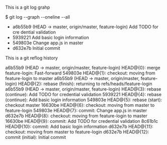 This is a git log grahp

$ git log --graph --oneline --all
* a6b55b9 (HEAD -> master, origin/master, feature-login) Add TODO for cre
dential validation
* 5939221 Add basic login information
* 549803e Change app.js in master
* d632e7b Initial commit

This is a git reflog history

a6b55b9 (HEAD -> master, origin/master, feature-login) HEAD@{0}: merge feature-login: Fast-forward
549803e HEAD@{1}: checkout: moving from feature-login to master
a6b55b9 (HEAD -> master, origin/master, feature-login) HEAD@{2}: rebase (finish): returning to refs/heads/feature-login
a6b55b9 (HEAD -> master, origin/master, feature-login) HEAD@{3}: rebase (continue): Add TODO for credential validation
5939221 HEAD@{4}: rebase (continue): Add basic login information
549803e HEAD@{5}: rebase (start): checkout master
16630be HEAD@{6}: checkout: moving from master to feature-login
549803e HEAD@{7}: commit: Change app.js in master
d632e7b HEAD@{8}: checkout: moving from feature-login to master
16630be HEAD@{9}: commit: Add TODO for credential validation
8c61b1c HEAD@{10}: commit: Add basic login information
d632e7b HEAD@{11}: checkout: moving from master to feature-login
d632e7b HEAD@{12}: commit (initial): Initial commit
